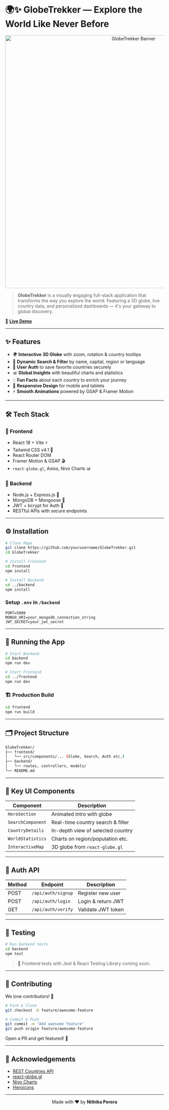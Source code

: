 
# 🌍✨ **GlobeTrekker** — Explore the World Like Never Before

<p align="center">
  <img src="https://sdmntprwestus.oaiusercontent.com/files/00000000-5d84-6230-93fd-90ac605ded3b/raw?se=2025-05-04T18%3A55%3A12Z&sp=r&sv=2024-08-04&sr=b&scid=1dd5ca16-1d8a-57a2-aeed-1d33e282224a&skoid=0abefe37-d2bd-4fcb-bc88-32bccbef6f7d&sktid=a48cca56-e6da-484e-a814-9c849652bcb3&skt=2025-05-04T00%3A43%3A23Z&ske=2025-05-05T00%3A43%3A23Z&sks=b&skv=2024-08-04&sig=YvysLi1%2Bft/eJ5GFnZYec/XCBDrkRLRmiKkWymL0BoA%3D" width="800" alt="GlobeTrekker Banner"/>
</p>

> **GlobeTrekker** is a visually engaging full-stack application that transforms the way you explore the world. Featuring a 3D globe, live country data, and personalized dashboards — it's your gateway to global discovery.

🔗 [**Live Demo**](https://globe-trekker-gamma.vercel.app)

---

## ✨ Features

- 🌍 **Interactive 3D Globe** with zoom, rotation & country tooltips  
- 🔎 **Dynamic Search & Filter** by name, capital, region or language  
- 👤 **User Auth** to save favorite countries securely  
- 📊 **Global Insights** with beautiful charts and statistics  
- 💡 **Fun Facts** about each country to enrich your journey  
- 📱 **Responsive Design** for mobile and tablets  
- ⚡ **Smooth Animations** powered by GSAP & Framer Motion  

---

## 🛠️ Tech Stack

### 🎨 Frontend
- React 18 + Vite ⚡
- Tailwind CSS v4.1 💅
- React Router DOM  
- Framer Motion & GSAP 🎬  
- `react-globe.gl`, Axios, Nivo Charts 📊

### 🔧 Backend
- Node.js + Express.js 🚀  
- MongoDB + Mongoose 💾  
- JWT + bcrypt for Auth 🔐  
- RESTful APIs with secure endpoints  

---

## ⚙️ Installation

```bash
# Clone Repo
git clone https://github.com/yourusername/GlobeTrekker.git
cd GlobeTrekker

# Install Frontend
cd frontend
npm install

# Install Backend
cd ../backend
npm install
```

### Setup `.env` in `/backend`

```env
PORT=5000
MONGO_URI=your_mongodb_connection_string
JWT_SECRET=your_jwt_secret
```

---

## 🚀 Running the App

```bash
# Start Backend
cd backend
npm run dev

# Start Frontend
cd ../frontend
npm run dev
```

### 🏗️ Production Build

```bash
cd frontend
npm run build
```

---

## 🗂️ Project Structure

```bash
GlobeTrekker/
├── frontend/
│   └── src/components/... (Globe, Search, Auth etc.)
├── backend/
│   └── routes, controllers, models/
└── README.md
```

---

## 📌 Key UI Components

| Component         | Description                        |
|------------------|------------------------------------|
| `HeroSection`     | Animated intro with globe          |
| `SearchComponent` | Real-time country search & filter  |
| `CountryDetails`  | In-depth view of selected country  |
| `WorldStatistics` | Charts on region/population etc.   |
| `InteractiveMap`  | 3D globe from `react-globe.gl`     |

---

## 🔐 Auth API

| Method | Endpoint           | Description              |
|--------|--------------------|--------------------------|
| POST   | `/api/auth/signup` | Register new user        |
| POST   | `/api/auth/login`  | Login & return JWT       |
| GET    | `/api/auth/verify` | Validate JWT token       |

---

## 🧪 Testing

```bash
# Run backend tests
cd backend
npm test
```

> 🧪 Frontend tests with Jest & React Testing Library coming soon.

---

## 🤝 Contributing

We love contributors! 💜

```bash
# Fork & Clone
git checkout -b feature/awesome-feature

# Commit & Push
git commit -m "Add awesome feature"
git push origin feature/awesome-feature
```

Open a PR and get featured! 🚀

---

## 🙏 Acknowledgements

- [REST Countries API](https://restcountries.com)  
- [react-globe.gl](https://github.com/vasturiano/react-globe.gl)  
- [Nivo Charts](https://nivo.rocks)  
- [Heroicons](https://heroicons.com)

---

<p align="center">
  Made with ❤️ by <strong>Nithika Perera</strong>
</p>

